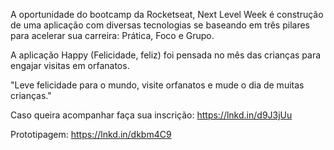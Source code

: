 A oportunidade do bootcamp da Rocketseat, Next Level Week é construção de uma aplicação com diversas tecnologias se baseando em três pilares para acelerar sua carreira: Prática, Foco e Grupo.

A aplicação Happy (Felicidade, feliz) foi pensada no mês das crianças para engajar visitas em orfanatos.

"Leve felicidade para o mundo, visite orfanatos e mude o dia de muitas crianças."

Caso queira acompanhar faça sua inscrição: https://lnkd.in/d9J3jUu

Prototipagem: https://lnkd.in/dkbm4C9
